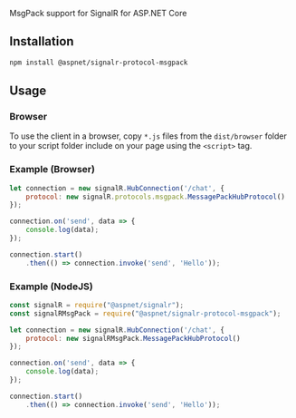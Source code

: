 MsgPack support for SignalR for ASP.NET Core

## Installation

```bash
npm install @aspnet/signalr-protocol-msgpack
```

## Usage

### Browser

To use the client in a browser, copy `*.js` files from the `dist/browser` folder to your script folder include on your page using the `<script>` tag.

### Example (Browser)

```JavaScript
let connection = new signalR.HubConnection('/chat', {
    protocol: new signalR.protocols.msgpack.MessagePackHubProtocol()
});

connection.on('send', data => {
    console.log(data);
});

connection.start()
    .then(() => connection.invoke('send', 'Hello'));
```

### Example (NodeJS)

```JavaScript
const signalR = require("@aspnet/signalr");
const signalRMsgPack = require("@aspnet/signalr-protocol-msgpack");

let connection = new signalR.HubConnection('/chat', {
    protocol: new signalRMsgPack.MessagePackHubProtocol()
});

connection.on('send', data => {
    console.log(data);
});

connection.start()
    .then(() => connection.invoke('send', 'Hello'));
```
